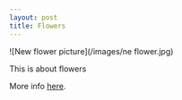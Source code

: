 ```yaml
---
layout: post
title: Flowers
---
```


![New flower picture](/images/ne flower.jpg)

This is about flowers 

More info [here](http://grownative.org/native-plant-info/plant-picker/).
